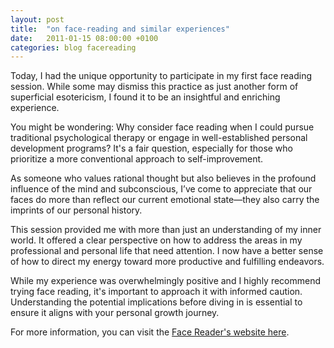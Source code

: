 ```yaml
---
layout: post
title:  "on face-reading and similar experiences"
date:   2011-01-15 08:00:00 +0100
categories: blog facereading
---
```


Today, I had the unique opportunity to participate in my first face reading session. While some may dismiss this practice as just another form of superficial esotericism, I found it to be an insightful and enriching experience.

You might be wondering: Why consider face reading when I could pursue traditional psychological therapy or engage in well-established personal development programs? It's a fair question, especially for those who prioritize a more conventional approach to self-improvement.

As someone who values rational thought but also believes in the profound influence of the mind and subconscious, I’ve come to appreciate that our faces do more than reflect our current emotional state—they also carry the imprints of our personal history.

This session provided me with more than just an understanding of my inner world. It offered a clear perspective on how to address the areas in my professional and personal life that need attention. I now have a better sense of how to direct my energy toward more productive and fulfilling endeavors.

While my experience was overwhelmingly positive and I highly recommend trying face reading, it's important to approach it with informed caution. Understanding the potential implications before diving in is essential to ensure it aligns with your personal growth journey.

For more information, you can visit the [Face Reader's website here](https://ericstandop.com/de/).
